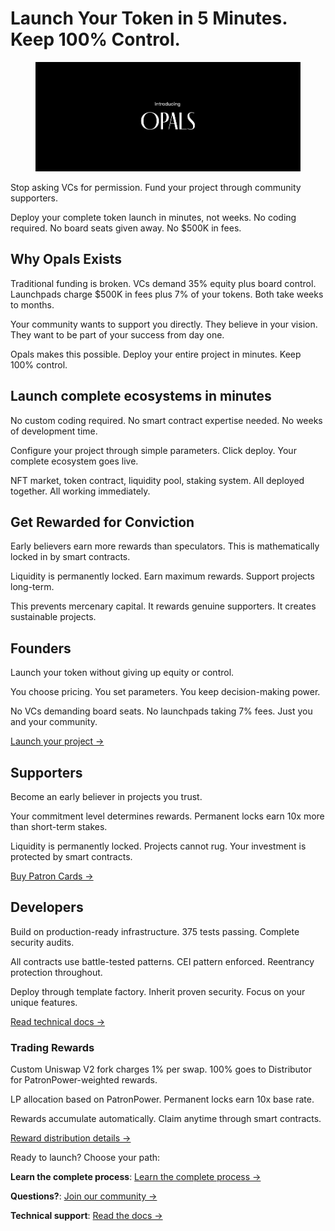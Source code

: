 # Launch Your Token in 5 Minutes. Keep 100% Control.

<figure><img src=".gitbook/assets/introducing.png" alt="Opals Platform Interface"><figcaption></figcaption></figure>

Stop asking VCs for permission. Fund your project through community supporters.

Deploy your complete token launch in minutes, not weeks. No coding required. No board seats given away. No $500K in fees.

## Why Opals Exists

Traditional funding is broken. VCs demand 35% equity plus board control. Launchpads charge $500K in fees plus 7% of your tokens. Both take weeks to months.

Your community wants to support you directly. They believe in your vision. They want to be part of your success from day one.

Opals makes this possible. Deploy your entire project in minutes. Keep 100% control.

## Launch complete ecosystems in minutes

No custom coding required. No smart contract expertise needed. No weeks of development time.

Configure your project through simple parameters. Click deploy. Your complete ecosystem goes live.

NFT market, token contract, liquidity pool, staking system. All deployed together. All working immediately.

## Get Rewarded for Conviction

Early believers earn more rewards than speculators. This is mathematically locked in by smart contracts.

Liquidity is permanently locked. Earn maximum rewards. Support projects long-term.

This prevents mercenary capital. It rewards genuine supporters. It creates sustainable projects.

## Founders

Launch your token without giving up equity or control.

You choose pricing. You set parameters. You keep decision-making power.

No VCs demanding board seats. No launchpads taking 7% fees. Just you and your community.

[Launch your project →](for-founders/quick-start.md)


## Supporters

Become an early believer in projects you trust.

Your commitment level determines rewards. Permanent locks earn 10x more than short-term stakes.

Liquidity is permanently locked. Projects cannot rug. Your investment is protected by smart contracts.

[Buy Patron Cards →](for-supporters/buying-cards.md)


## Developers

Build on production-ready infrastructure. 375 tests passing. Complete security audits.

All contracts use battle-tested patterns. CEI pattern enforced. Reentrancy protection throughout.

Deploy through template factory. Inherit proven security. Focus on your unique features.

[Read technical docs →](technical/architecture.md)


### Trading Rewards

Custom Uniswap V2 fork charges 1% per swap. 100% goes to Distributor for PatronPower-weighted rewards.

LP allocation based on PatronPower. Permanent locks earn 10x base rate.

Rewards accumulate automatically. Claim anytime through smart contracts.

[Reward distribution details →](economics/rewards.md)



Ready to launch? Choose your path:

**Learn the complete process**: [Learn the complete process →](overview/how-it-works.md)

**Questions?**: [Join our community →](https://discord.gg/opals)

**Technical support**: [Read the docs →](help/getting-started.md)

